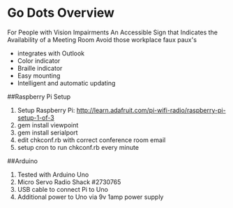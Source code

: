 Go Dots Overview
======

For People with Vision Impairments An Accessible Sign that Indicates the Availability of a Meeting Room
Avoid those workplace faux paux's

- integrates with Outlook
- Color indicator
- Braille indicator
- Easy mounting
- Intelligent and automatic updating


##Raspberry Pi Setup

1. Setup Raspberry Pi: http://learn.adafruit.com/pi-wifi-radio/raspberry-pi-setup-1-of-3
2. gem install viewpoint
3. gem install serialport
4. edit chkconf.rb with correct conference room email
5. setup cron to run chkconf.rb every minute

##Arduino

1. Tested with Arduino Uno
2. Micro Servo Radio Shack #2730765
3. USB cable to connect Pi to Uno
4. Additional power to Uno via 9v 1amp power supply

